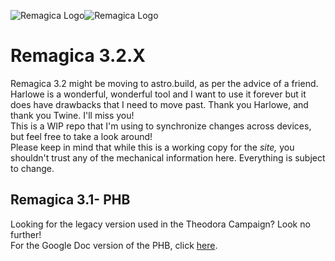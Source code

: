 ![Remagica Logo](assets/logo_dark.svg#gh-light-mode-only)![Remagica Logo](assets/logo_light.svg#gh-dark-mode-only)  
# Remagica 3.2.X  
Remagica 3.2 might be moving to astro.build, as per the advice of a friend. Harlowe is a wonderful, wonderful tool and I want to use it forever but it does have drawbacks that I need to move past. Thank you Harlowe, and thank you Twine. I'll miss you!  
This is a WIP repo that I'm using to synchronize changes across devices, but feel free to take a look around!  
Please keep in mind that while this is a working copy for the *site,* you shouldn't trust any of the mechanical information here. Everything is subject to change.  
## Remagica 3.1- PHB
Looking for the legacy version used in the Theodora Campaign? Look no further!  
For the Google Doc version of the PHB, click [here](https://docs.google.com/document/d/1cc5nM2K04N1pf9uYKd9D7Tu8Vanmruu5nAcbfZyWCDY/edit?usp=sharing).  
